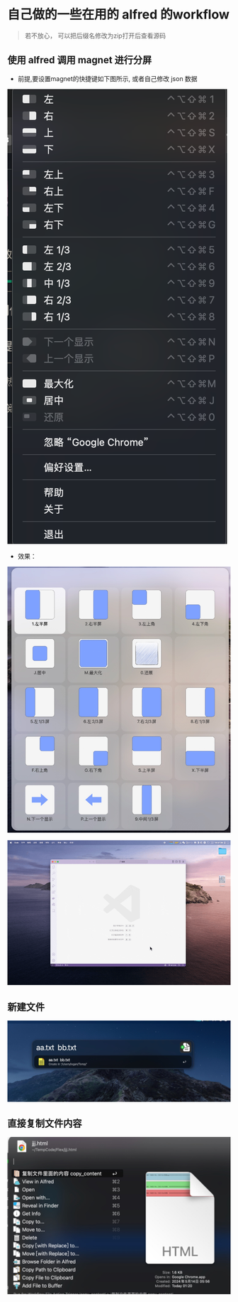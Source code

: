 # 自己做的一些在用的 alfred 的workflow

> 若不放心， 可以把后缀名修改为zip打开后查看源码

## 使用 alfred 调用 magnet 进行分屏

* 前提,要设置magnet的快捷键如下图所示, 或者自己修改 json 数据  

![a.jpeg](./magnet/c.png)

* 效果：

![a.jpeg](./magnet/a.jpeg)

![a.jpeg](./magnet/b.gif)

## 新建文件

![a.jpeg](./new-file/a.jpeg)

## 直接复制文件内容

![a.jpeg](./copy-content/a.jpeg)

